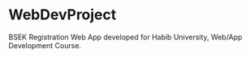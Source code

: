 # WebDevProject
BSEK Registration Web App developed for Habib University, Web/App Development Course.
